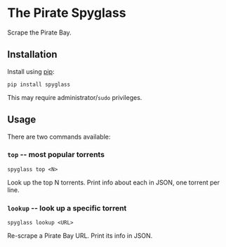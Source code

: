 # The Pirate Spyglass

Scrape the Pirate Bay.

## Installation

Install using [pip](http://pip-installer.org):

    pip install spyglass

This may require administrator/`sudo` privileges.

## Usage

There are two commands available:

### `top` -- most popular torrents

    spyglass top <N>

Look up the top N torrents. Print info about each in JSON, one torrent per
line.

### `lookup` -- look up a specific torrent

    spyglass lookup <URL>

Re-scrape a Pirate Bay URL. Print its info in JSON.
